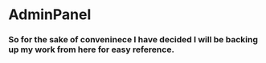 # AdminPanel
### So for the sake of conveninece I have decided I will be backing up my work from here for easy reference.
